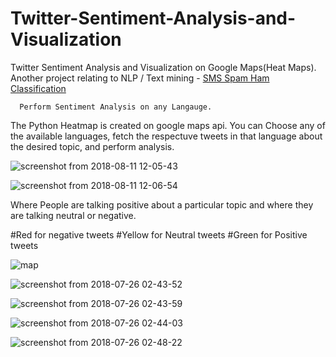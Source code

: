 # Twitter-Sentiment-Analysis-and-Visualization
Twitter Sentiment Analysis and Visualization on Google Maps(Heat Maps).
Another project relating to NLP / Text mining - [SMS Spam Ham Classification](https://github.com/akshaykhatter/SMS-Spam-Ham-Classification)


      Perform Sentiment Analysis on any Langauge.

The Python Heatmap is created on google maps api. You can Choose any of the available languages, fetch the respectuve tweets in that language about the desired topic, and perform analysis.

![screenshot from 2018-08-11 12-05-43](https://user-images.githubusercontent.com/26146801/43989046-4dfec132-9d60-11e8-847f-76b6255fb907.png)

![screenshot from 2018-08-11 12-06-54](https://user-images.githubusercontent.com/26146801/43989047-4e34e56e-9d60-11e8-9fe2-74c772d20f7a.png)


Where People are talking positive about a particular topic and where they are talking neutral or negative.

#Red for negative tweets
#Yellow for Neutral tweets
#Green for Positive tweets

![map](https://user-images.githubusercontent.com/26146801/43989054-6b256dec-9d60-11e8-992a-09b8bb2114da.png)


![screenshot from 2018-07-26 02-43-52](https://user-images.githubusercontent.com/26146801/43989055-6b8ac7fa-9d60-11e8-9e20-c1ef121e0606.png)


![screenshot from 2018-07-26 02-43-59](https://user-images.githubusercontent.com/26146801/43989056-6be86e64-9d60-11e8-96a0-31fe52d83dcb.png)


![screenshot from 2018-07-26 02-44-03](https://user-images.githubusercontent.com/26146801/43989057-6c17d834-9d60-11e8-943b-572cfa4a1187.png)


![screenshot from 2018-07-26 02-48-22](https://user-images.githubusercontent.com/26146801/43989058-6c47ad8e-9d60-11e8-809c-4e6cf81d1029.png)
